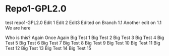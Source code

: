 # Repo1-GPL2.0
test repo1-GPL2.0
Edit 1
Edit 2
Edit3
Edited on Branch 1.1
Another edit on 1.1
We are here

Who is this?
Again
Once Again
Big Test 1
Big Test 2
Big Test 3
Big Test 4
Big Test 5
Big Test 6
Big Test 7
Big Test 8
Big Test 9
Big Test 10
Big Test 11
Big Test 12
Big Test 13
Big Test 14
Big Test 15
